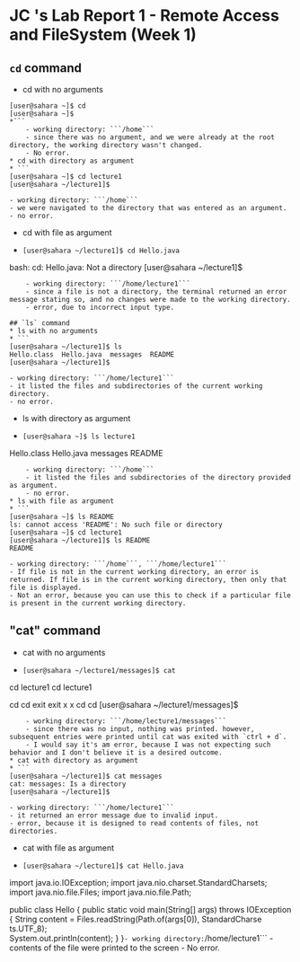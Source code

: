 # JC 's Lab Report 1 - Remote Access and FileSystem (Week 1)

## `cd` command
* cd with no arguments
```
[user@sahara ~]$ cd
[user@sahara ~]$ 
*```
    - working directory: ```/home```
    - since there was no argument, and we were already at the root directory, the working directory wasn't changed.
    - No error.
* cd with directory as argument
* ```
[user@sahara ~]$ cd lecture1
[user@sahara ~/lecture1]$
```
    - working directory: ```/home```
    - we were navigated to the directory that was entered as an argument.
    - no error.
* cd with file as argument
* ```
  [user@sahara ~/lecture1]$ cd Hello.java
bash: cd: Hello.java: Not a directory
[user@sahara ~/lecture1]$ 
```
    - working directory: ```/home/lecture1```
    - since a file is not a directory, the terminal returned an error message stating so, and no changes were made to the working directory.
    - error, due to incorrect input type.
      
## `ls` command
* ls with no arguments
* ```
[user@sahara ~/lecture1]$ ls
Hello.class  Hello.java  messages  README
[user@sahara ~/lecture1]$
```
    - working directory: ```/home/lecture1```
    - it listed the files and subdirectories of the current working directory.
    - no error.
* ls with directory as argument
* ```
  [user@sahara ~]$ ls lecture1
Hello.class  Hello.java  messages  README 
```
    - working directory: ```/home```
    - it listed the files and subdirectories of the directory provided as argument.
    - no error.
* ls with file as argument
* ```
[user@sahara ~]$ ls README
ls: cannot access 'README': No such file or directory
[user@sahara ~]$ cd lecture1
[user@sahara ~/lecture1]$ ls README
README
```
    - working directory: ```/home```, ```/home/lecture1```
    - If file is not in the current working directory, an error is returned. If file is in the current working directory, then only that file is displayed.
    - Not an error, because you can use this to check if a particular file is present in the current working directory.

## "cat" command
* cat with no arguments
* ```
  [user@sahara ~/lecture1/messages]$ cat
cd lecture1
cd lecture1


cd
cd
exit
exit
x
x
cd
cd
[user@sahara ~/lecture1/messages]$

```
    - working directory: ```/home/lecture1/messages```
    - since there was no input, nothing was printed. however, subsequent entries were printed until cat was exited with `ctrl + d`.
    - I would say it's am error, because I was not expecting such behavior and I don't believe it is a desired outcome.
* cat with directory as argument
* ```
[user@sahara ~/lecture1]$ cat messages
cat: messages: Is a directory
[user@sahara ~/lecture1]$
```
    - working directory: ```/home/lecture1```
    - it returned an error message due to invalid input.
    - error, because it is designed to read contents of files, not directories.
* cat with file as argument
* ```
  [user@sahara ~/lecture1]$ cat Hello.java
import java.io.IOException;
import java.nio.charset.StandardCharsets;
import java.nio.file.Files;
import java.nio.file.Path;

public class Hello {
  public static void main(String[] args) throws IOException {
    String content = Files.readString(Path.of(args[0]), StandardCharse
ts.UTF_8);    
    System.out.println(content);
  }
}```
    - working directory: ```/home/lecture1```
    - contents of the file were printed to the screen
    - No error.
